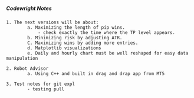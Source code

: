 ##### Codewright Notes
    1. The next versions will be about: 
            a. Maximizing the length of pip wins. 
                - check exactly the time where the TP level appears. 
            b. Minimizing risk by adjusting ATR. 
            C. Maximizing wins by adding more entries.
            d. Matplotlib visualizations
            e. Daily and hourly chart must be well reshaped for easy data manipulation

    2. Robot Advisor
            a. Using C++ and built in drag and drap app from MT5

    3. Test notes for git expl
            - testing pull